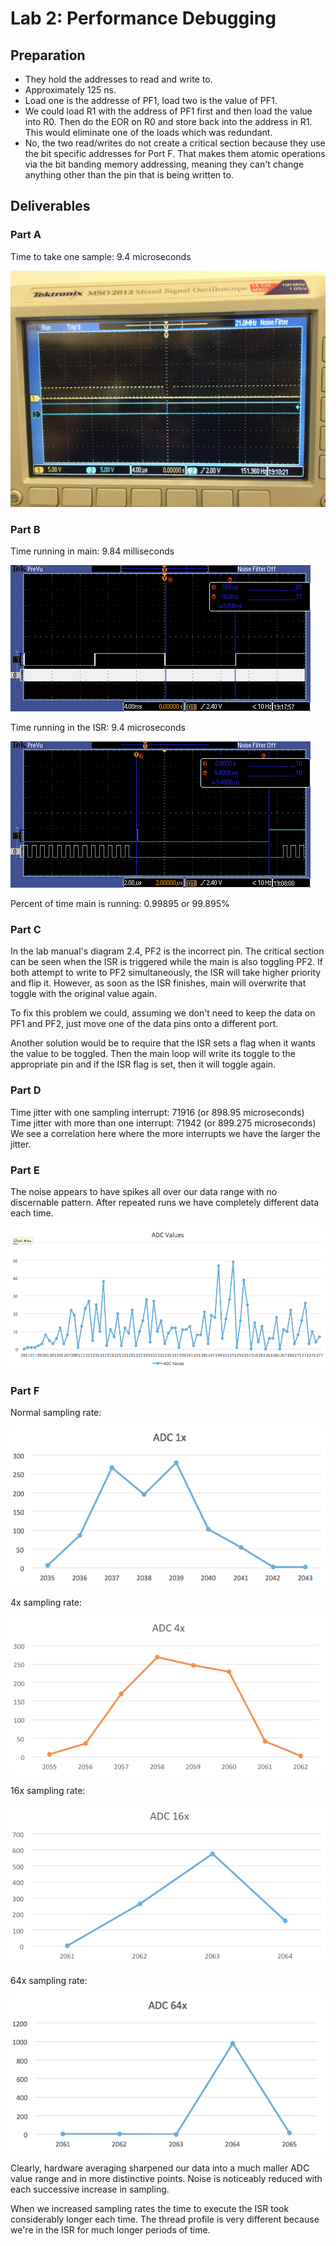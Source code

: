 # Lab 2: Performance Debugging

## Preparation

* They hold the addresses to read and write to.
* Approximately 125 ns.
* Load one is the addresse of PF1, load two is the value of PF1.
* We could load R1 with the address of PF1 first and then load the value into R0. Then do the EOR on R0 and store back into the address in R1. This would eliminate one of the loads which was redundant.
* No, the two read/writes do not create a critical section because they use the bit specific addresses for Port F. That makes them atomic operations via the bit banding memory addressing, meaning they can't change anything other than the pin that is being written to.

## Deliverables

### Part A

Time to take one sample: 9.4 microseconds

![Scope with cursors](img/scope.jpg)

### Part B

Time running in main: 9.84 milliseconds

![time running in the main](img/main_time.png)

Time running in the ISR: 9.4 microseconds

![time running in the ISR](img/ISR_1x_sampling.png)

Percent of time main is running: 0.99895 or 99.895%

### Part C

In the lab manual's diagram 2.4, PF2 is the incorrect pin. The critical section can be seen when the ISR is triggered while the main is also toggling PF2. If both attempt to write to PF2 simultaneously, the ISR will take higher priority and flip it. However, as soon as the ISR finishes, main will overwrite that toggle with the original value again.

To fix this problem we could, assuming we don't need to keep the data on PF1 and PF2, just move one of the data pins onto a different port.

Another solution would be to require that the ISR sets a flag when it wants the value to be toggled. Then the main loop will write its toggle to the appropriate pin and if the ISR flag is set, then it will toggle again.

### Part D

Time jitter with one sampling interrupt:  71916 (or 898.95 microseconds)
Time jitter with more than one interrupt: 71942 (or 899.275 microseconds)
We see a correlation here where the more interrupts we have the larger the jitter.

### Part E

The noise appears to have spikes all over our data range with no discernable pattern. After repeated runs we have completely different data each time.

![Noise ADC data](img/noise.png)

### Part F

Normal sampling rate:

![Normal sampling rate](img/sampling_1x.png)

4x sampling rate:

![4x sampling rate](img/sampling_4x.png)

16x sampling rate:

![16x sampling rate](img/sampling_16x.png)

64x sampling rate:

![64x sampling rate](img/sampling_64x.png)

Clearly, hardware averaging sharpened our data into a much maller ADC value range and in more distinctive points. Noise is noticeably reduced with each successive increase in sampling.

When we increased sampling rates the time to execute the ISR took considerably longer each time. The thread profile is very different because we're in the ISR for much longer periods of time.
